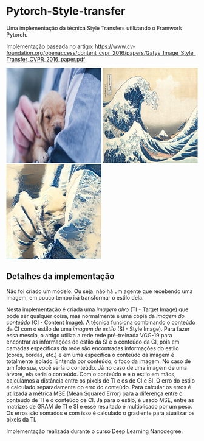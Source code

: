 # Pytorch-Style-transfer

Uma implementação da técnica Style Transfers utilizando o Framwork Pytorch.

Implementação baseada no artigo: https://www.cv-foundation.org/openaccess/content_cvpr_2016/papers/Gatys_Image_Style_Transfer_CVPR_2016_paper.pdf

<p align="left">
  <img src="Imagens/Cachorro.jpg" width="250" height ="250" title="hover text">
  <img src="Estilos/Tsunami_by_hokusai_19th_century.jpg" width="250" height ="250" title="hover text">
  <img src="Results/wave_dog.png" width="250" height ="250" title="hover text">
</p>


## Detalhes da implementação
Não foi criado um modelo. Ou seja, não há um agente que recebendo uma imagem, em pouco tempo irá transformar o estilo dela.

Nesta implementação é criada uma *imagem alvo* (TI - Target Image) que pode ser qualquer coisa, mas normalmente é uma cópia da *imagem do conteúdo* (CI - Content Image). A técnica funciona combinando o conteúdo da CI com o estilo de uma *imagem de estilo* (SI - Style Image). Para fazer essa mescla, o artigo utiliza a rede rede pré-treinada VGG-19 para encontrar as informações de estilo da SI e o conteúdo da CI, pois em camadas específicas da rede são encontradas informações do estilo (cores, bordas, etc.) e em uma específica o conteúdo da imagem é totalmente isolado. Entenda por conteúdo, o foco da imagem. No caso de um foto sua, você seria o conteúdo. Já no caso de uma imagem de uma árvore, ela seria o conteúdo.
Com o conteúdo e e o estilo em mãos, calculamos a distância entre os pixels de TI e os de CI e SI. O erro do estilo é calculado separadamente do erro do conteúdo. Para calcular os erros é utilizada a métrica MSE (Mean Squared Error) para a diferença entre o conteúdo de TI e o conteúdo de CI. Já para o estilo, é usado MSE, entre as matrizes de GRAM de TI e SI e esse resultado é multiplicado por um peso. Os erros são somados e com isso é calculado o gradiente para atualizar os pixels da TI.

Implementação realizada durante o curso Deep Learning Nanodegree.
